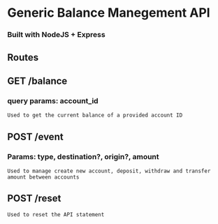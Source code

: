 # Generic Balance Manegement API
### Built with NodeJS + Express

## Routes

## GET /balance
### query params: account_id
```Used to get the current balance of a provided account ID```

## POST /event
### Params: type, destination?, origin?, amount
```Used to manage create new account, deposit, withdraw and transfer amount between accounts```

## POST /reset 
```Used to reset the API statement```